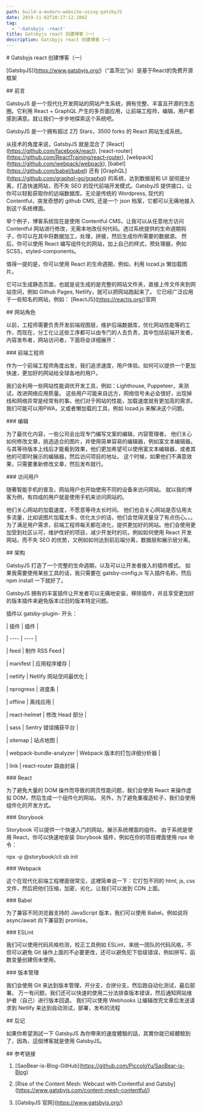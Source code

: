 ```yaml
---
path: build-a-modern-website-using-gatsbyJS
date: 2019-11-02T10:27:12.106Z
tag:
  - '-Gatsbyjs -react'
title: Gatsbyjs react 创建博客（一）
description: Gatsbyjs react 创建博客（一）
---
```

\# Gatsbyjs react 创建博客（一）



\[GatsbyJS](https://www.gatsbyjs.org/)（“盖茨比”js）是基于React的免费开源框架



\## 前言



GatsbyJS 是一个现代化开发网站的网站产生系统，拥有完整、丰富且开源的生态圈。它利用 React + GraphQL 产生的多页面应用，让前端工程师，编辑，用户都感到满意。就让我们一步步地探索这个系统吧。



GatsbyJS 是一个拥有超过 2万 Stars，3500 forks 的 React 网站生成系统。



从技术的角度来说，GatsbyJS 就是混合了 \[React](https://github.com/facebook/react), \[react-router](https://github.com/ReactTraining/react-router), \[webpack](https://github.com/webpack/webpack), \[babel](https://github.com/babel/babel) 还有 \[GraphQL](https://github.com/graphql-go/graphql) 的系统，达到数据层和 UI 层彻底分离，打造快速网站，而不失 SEO 的现代前端开发模式。GatsbyJS 提供接口，让你可以轻鬆获取你的远端数据库。无论是传统的 Wordpress, 现代的 Contentful，突发奇想的 github CMS, 还是一个 json 档案，它都可以无痛地接入到这个系统裡面。



举个例子，博客系统现在是使用 Contentful CMS，让我可以从任意地方访问 Contentful 网站进行修改，无需本地改任何代码。透过系统提供的生命週期钩子，你可以在其中将数据加工，处理，拼接，然后生成你所需要的数据源。 然后，你可以使用 React 编写组件化的网站，加上自己的样式，预处理器，例如 SCSS，styled-components。



值得一提的是，你可以使用 React 的生命週期，例如，利用 lozad.js 懒加载图片。



它可以生成静态页面，也就是说生成的是完整的网站文件夹，直接上传文件夹到网站空间，例如 Github Pages, Netlify，就可以把网站跑起来了。 它已经广泛应用于一些知名的网站，例如： \[ReactJS](https://reactjs.org/)官网



\## 网站角色



以前，工程师需要负责开发前端视图层，维护后端数据库，优化网站性能等的工作，而现在，分工化让这些工序都可以由专门的人去负责，其中包括前端开发者，内容发布者，网站访问者，下面将会详细展开：



\### 前端工程师



作为一个前端工程师角度出发，我们追求速度，用户体验。如何可以提供一个更加快速，更加好的网站给全球各地的用户。



我们会利用一些网站性能调优开发工具，例如：Lighthouse, Puppeteer，来测试，改进网络应用质量。 这些用户可能来自远方，网络信号未必会很好，出现掉线和网络异常是经常有的事。他们对于网站的性能，加载速度就有更加高的需求。我们可能可以用PWA，又或者懒加载的工具，例如 lozad.js 来解决这个问题。



\### 编辑



为了最优化内容，一些公司会出现专门编写文案的编辑，内容管理者。 他们关心如何修改文章，挑选适合的图片，并使用简单容易的编辑器，例如富文本编辑器。 与其等待版本上线后才能看到效果，他们更加希望可以使用富文本编辑器，或者其他的可即时展示的编辑器，然后访问项目的地址。 这个时候，如果他们不满意效果，只需要重新修改文章，然后发布就行。



\### 访问用户



随著智能手机的普及，网站用户也开始使用不同的设备来访问网站。 就以我的博客为例，有四成的用户就是使用手机来访问网站的。



他们关心网站的加载速度，不愿意等待太长时间。 他们也会关心网站是否佔用太多流量，比如说图片加载太多，优化太少的话，他们会觉得流量没了有点伤心。。。 为了满足用户需求，前端工程师每天都在进化，提供更加好的网站。他们会使用更加受到社区认可，维护性好的项目，减少开发时的坑，例如如何使用 React 开发网站，而不失 SEO 的优势，又例如如何达到前后端分离，数据层和展示层分离。



\## 架构



GatsbyJS 打造了一个完整的生命週期，以及可以让开发者接入的插件模式。 如果我需要使用某些工具的话，我只需要在 gatsby-config.js 写入插件名称，然后 npm install 一下就好了。



GatsbyJS 拥有的丰富插件让开发者可以无痛地安装，移除插件，并且享受更加好的版本插件来避免版本过旧的版本特定问题。



 插件以 gatsby-plugin- 开头：

\|  插件   | 插件  |

\|  ----  | ----  |

\|  feed  | 制作 RSS Feed  |

\|  manifest  | 应用程序缓存  |

\|  netlify  | Netlify 网站空间最优化  |

\|  nprogress  | 进度条  |

\|  offline  | 离线应用  |

\|  react-helmet  | 修改 Head 部分  |

\|  sass  | Sentry 错误捕获平台  |

\|  sitemap  | 站点地图  |

\|  webpack-bundle-analyzer  | Webpack 版本的打包详细分析器  |

\|  link  | react-router 路由封装  |



\### React



为了避免大量的 DOM 操作而导致的网页性能问题，我们会使用 React 来操作虚拟 DOM，然后生成一个组件化的网站。 另外，为了避免重複造轮子，我们会使用组件化的开发方式。 



\### Storybook



Storybook 可以提供一个快速入门的网站，展示系统裡面的组件。 由于系统是使用 React，你可以快速地安装 Storybook 插件，例如在你的项目裡面使用 npx 命令：



npx -p @storybook/cli sb init



\### Webpack



这个在现代化前端工程裡面很常见，这裡简单说一下：它打包不同的 html, js, css 文件，然后把他们压缩，加密，劣化，让我们可以放到 CDN 上面。



\### Babel



为了兼容不同浏览器支持的 JavaScript 版本，我们可以使用 Babel。例如说将 async/await 向下兼容到 promise。



\### ESLint



我们可以使用代码风格检测，校正工具例如 ESLint，来统一团队的代码风格，不但可以避免 Git 操作上面的不必要更改，还可以避免犯下低级错误，例如拼写，函数变量创建但未使用。



\### 版本管理



我们会使用 Git 来达到版本管理，开分支，合拼分支，然后跑自动化测试，最后部署。 万一有问题，我们还可以快速的使用二分法排查版本错误，然后通知网站维护者（自己）进行版本回退。 我们可以使用 Webhooks 让编辑改完文章后发送请求到 Netlify 来达到自动测试，部署，发布的流程



\## 后记



如果你希望測試一下 GatsbyJS 為你帶來的速度體驗的話，其實你就已經體驗到了，因為，這個博客就是使用 GatsbyJS。



\## 参考链接



  1. \[SaoBear-is-Blog-GitHub](https://github.com/PiccoloYu/SaoBear-is-Blog)

  2. \[Rise of the Content Mesh: Webcast with Contentful and Gatsby](https://www.gatsbyjs.com/content-mesh-contentful/)

  3. \[GatsbyJS 官网](https://www.gatsbyjs.org/)
